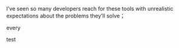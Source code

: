 I’ve seen so many developers reach for these tools with unrealistic expectations about the problems they’ll solve；


every 


test